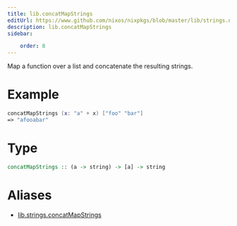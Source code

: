 ```yaml
---
title: lib.concatMapStrings
editUrl: https://www.github.com/nixos/nixpkgs/blob/master/lib/strings.nix#L78C22
description: lib.concatMapStrings
sidebar:

    order: 8
---
```


Map a function over a list and concatenate the resulting strings.

# Example

```nix
concatMapStrings (x: "a" + x) ["foo" "bar"]
=> "afooabar"
```

# Type

```haskell
concatMapStrings :: (a -> string) -> [a] -> string
```


# Aliases

- [lib.strings.concatMapStrings](/reference/libstrings.concatMapStrings)


